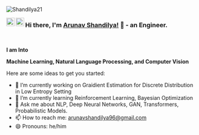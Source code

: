 <p align="left"> <img src="https://komarev.com/ghpvc/?username=Shandilya21" alt="Shandilya21" /> </p>

<a href="https://twitter.com/shandilyaarunav?lang=en">
  <img align="left" alt="ShandilyaArunav| Twitter" width="22px" src="https://cdn.jsdelivr.net/npm/simple-icons@v3/icons/twitter.svg" />
</a>
<a href="https://www.linkedin.com/in/arunav-shandilya/">
  <img align="left" alt="Linkedin" width="22px" src="https://cdn.jsdelivr.net/npm/simple-icons@v3/icons/linkedin.svg" />
</a>


### Hi there, I'm [Arunav Shandilya!](https://shandilya21.github.io/) 👋 - an Engineer.

<br />


**I am Into**

**Machine Learning, Natural Language Processing, and Computer Vision**
<br />

Here are some ideas to get you started:

- 🔭 I’m currently working on Graidient Estimation for Discrete Distribution in Low Entropy Setting
- 🌱 I’m currently learning Reinforcement Learning, Bayesian Optimization
- 💬 Ask me about NLP, Deep Neural Networks, GAN, Transformers, Probabilistic Models.
- 📫 How to reach me: arunavshandilya96@gmail.com
- 😄 Pronouns: he/him
